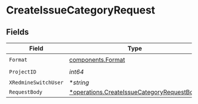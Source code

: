 # CreateIssueCategoryRequest


## Fields

| Field                                                                                                   | Type                                                                                                    | Required                                                                                                | Description                                                                                             | Example                                                                                                 |
| ------------------------------------------------------------------------------------------------------- | ------------------------------------------------------------------------------------------------------- | ------------------------------------------------------------------------------------------------------- | ------------------------------------------------------------------------------------------------------- | ------------------------------------------------------------------------------------------------------- |
| `Format`                                                                                                | [components.Format](../../models/components/format.md)                                                  | :heavy_check_mark:                                                                                      | N/A                                                                                                     |                                                                                                         |
| `ProjectID`                                                                                             | *int64*                                                                                                 | :heavy_check_mark:                                                                                      | N/A                                                                                                     |                                                                                                         |
| `XRedmineSwitchUser`                                                                                    | **string*                                                                                               | :heavy_minus_sign:                                                                                      | N/A                                                                                                     | jsmith                                                                                                  |
| `RequestBody`                                                                                           | [*operations.CreateIssueCategoryRequestBody](../../models/operations/createissuecategoryrequestbody.md) | :heavy_minus_sign:                                                                                      | N/A                                                                                                     |                                                                                                         |